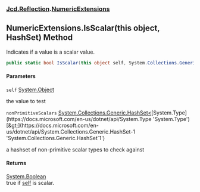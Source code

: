 ### [Jcd.Reflection](Jcd.Reflection.md 'Jcd.Reflection').[NumericExtensions](Jcd.Reflection.NumericExtensions.md 'Jcd.Reflection.NumericExtensions')

## NumericExtensions.IsScalar(this object, HashSet<Type>) Method

Indicates if a value is a scalar value.

```csharp
public static bool IsScalar(this object self, System.Collections.Generic.HashSet<System.Type> nonPrimitiveScalars=null);
```

#### Parameters

<a name='Jcd.Reflection.NumericExtensions.IsScalar(thisobject,System.Collections.Generic.HashSet_System.Type_).self'></a>

`self` [System.Object](https://docs.microsoft.com/en-us/dotnet/api/System.Object 'System.Object')

the value to test

<a name='Jcd.Reflection.NumericExtensions.IsScalar(thisobject,System.Collections.Generic.HashSet_System.Type_).nonPrimitiveScalars'></a>

`nonPrimitiveScalars` [System.Collections.Generic.HashSet&lt;](https://docs.microsoft.com/en-us/dotnet/api/System.Collections.Generic.HashSet-1 'System.Collections.Generic.HashSet`1')[System.Type](https://docs.microsoft.com/en-us/dotnet/api/System.Type 'System.Type')[&gt;](https://docs.microsoft.com/en-us/dotnet/api/System.Collections.Generic.HashSet-1 'System.Collections.Generic.HashSet`1')

a hashset of non-primitive scalar types to check against

#### Returns

[System.Boolean](https://docs.microsoft.com/en-us/dotnet/api/System.Boolean 'System.Boolean')  
true
if [self](Jcd.Reflection.NumericExtensions.IsScalar(thisobject,System.Collections.Generic.HashSet_System.Type_).md#Jcd.Reflection.NumericExtensions.IsScalar(thisobject,System.Collections.Generic.HashSet_System.Type_).self 'Jcd.Reflection.NumericExtensions.IsScalar(this object, System.Collections.Generic.HashSet<System.Type>).self')
is scalar.